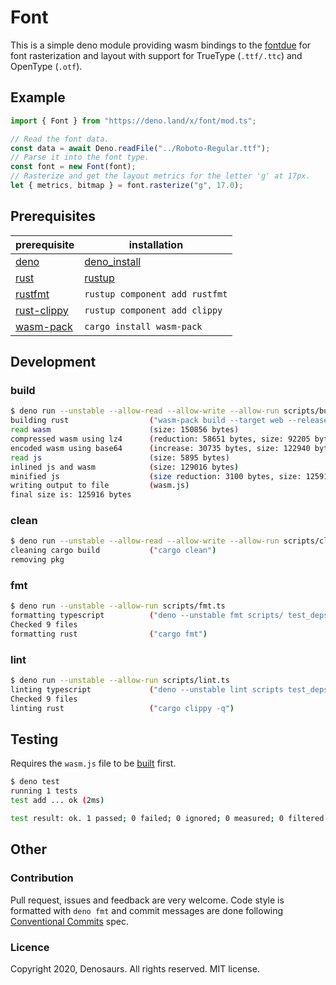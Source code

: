 # Font

This is a simple deno module providing wasm bindings to the [fontdue](https://github.com/mooman219/fontdue)
for font rasterization and layout with support for TrueType (`.ttf/.ttc`) and OpenType (`.otf`).

## Example

```typescript
import { Font } from "https://deno.land/x/font/mod.ts";

// Read the font data.
const data = await Deno.readFile("../Roboto-Regular.ttf");
// Parse it into the font type.
const font = new Font(font);
// Rasterize and get the layout metrics for the letter 'g' at 17px.
let { metrics, bitmap } = font.rasterize("g", 17.0);
```

## Prerequisites

| prerequisite                                            | installation                                             |
| ------------------------------------------------------- | -------------------------------------------------------- |
| [deno](https://deno.land/)                              | [deno_install](https://github.com/denoland/deno_install) |
| [rust](https://www.rust-lang.org/)                      | [rustup](https://www.rust-lang.org/tools/install)        |
| [rustfmt](https://github.com/rust-lang/rustfmt)         | `rustup component add rustfmt`                           |
| [rust-clippy](https://github.com/rust-lang/rust-clippy) | `rustup component add clippy`                            |
| [wasm-pack](https://rustwasm.github.io/wasm-pack/)      | `cargo install wasm-pack`                                |

## Development

### build

```bash
$ deno run --unstable --allow-read --allow-write --allow-run scripts/build.ts
building rust                  ("wasm-pack build --target web --release")
read wasm                      (size: 150856 bytes)
compressed wasm using lz4      (reduction: 58651 bytes, size: 92205 bytes)
encoded wasm using base64      (increase: 30735 bytes, size: 122940 bytes)
read js                        (size: 5895 bytes)
inlined js and wasm            (size: 129016 bytes)
minified js                    (size reduction: 3100 bytes, size: 125916 bytes)
writing output to file         (wasm.js)
final size is: 125916 bytes
```

### clean

```bash
$ deno run --unstable --allow-read --allow-write --allow-run scripts/clean.ts
cleaning cargo build           ("cargo clean")
removing pkg
```

### fmt

```bash
$ deno run --unstable --allow-run scripts/fmt.ts
formatting typescript          ("deno --unstable fmt scripts/ test_deps.ts test.ts mod.ts")
Checked 9 files
formatting rust                ("cargo fmt")
```

### lint

```bash
$ deno run --unstable --allow-run scripts/lint.ts
linting typescript             ("deno --unstable lint scripts test_deps.ts test.ts mod.ts")
Checked 9 files
linting rust                   ("cargo clippy -q")
```

## Testing

Requires the `wasm.js` file to be [built](#build) first.

```bash
$ deno test
running 1 tests
test add ... ok (2ms)

test result: ok. 1 passed; 0 failed; 0 ignored; 0 measured; 0 filtered out (2ms)
```

## Other

### Contribution

Pull request, issues and feedback are very welcome. Code style is formatted with `deno fmt` and commit messages are done following [Conventional Commits](https://www.conventionalcommits.org/en/v1.0.0/) spec.

### Licence

Copyright 2020, Denosaurs. All rights reserved. MIT license.
